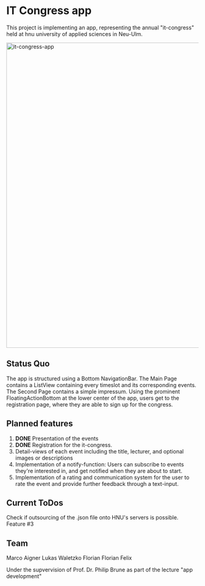 # IT Congress app

This project is implementing an app, representing the annual "it-congress" held at hnu university of applied sciences in Neu-Ulm.

<img src="https://i.imgur.com/mCDwOpO.jpg" width="800" alt="it-congress-app">

## Status Quo
The app is structured using a Bottom NavigationBar.
The Main Page contains a ListView containing every timeslot and its corresponding events.
The Second Page contains a simple impressum.
Using the prominent FloatingActionBottom at the lower center of the app, users get to the registration page, where they are able to sign up for the congress.


## Planned features

1. **DONE** Presentation of the events 
2. **DONE** Registration for the it-congress.
3. Detail-views of each event including the title, lecturer, and optional images or descriptions
4. Implementation of a notify-function: Users can subscribe to events they're interested in, and get notified when they are about to start.
5. Implementation of a rating and communication system for the user to rate the event and provide further feedback through a text-input.

## Current ToDos

Check if outsourcing of the .json file onto HNU's servers is possible. Feature #3

## Team

Marco Aigner
Lukas Waletzko
Florian 
Florian
Felix

Under the supvervision of Prof. Dr. Philip Brune as part of the lecture "app development"
